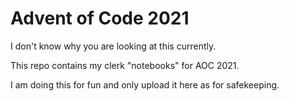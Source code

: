 # Advent of Code 2021

I don't know why you are looking at this currently. 

This repo contains my clerk "notebooks" for AOC 2021.

I am doing this for fun and only upload it here as for safekeeping.